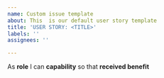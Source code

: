```yaml
---
name: Custom issue template
about: This  is our default user story template
title: 'USER STORY: <TITLE>'
labels: ''
assignees: ''

---
```


As **role** I can **capability** so that **received benefit**
